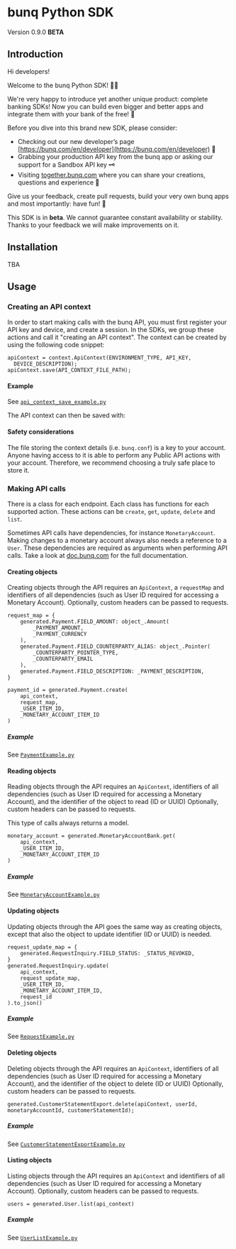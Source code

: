 # bunq Python SDK
Version 0.9.0 **BETA**

## Introduction
Hi developers!

Welcome to the bunq Python SDK! 👨‍💻

We're very happy to introduce yet another unique product: complete banking SDKs! 
Now you can build even bigger and better apps and integrate them with your bank of the free! 🌈

Before you dive into this brand new SDK, please consider:
- Checking out our new developer’s page [https://bunq.com/en/developer](https://bunq.com/en/developer) 🙌  
- Grabbing your production API key from the bunq app or asking our support for a Sandbox API key 🗝
- Visiting [together.bunq.com](https://together.bunq.com) where you can share your creations,
questions and experience 🎤

Give us your feedback, create pull requests, build your very own bunq apps and most importantly:
have fun! 💪

This SDK is in **beta**. We cannot guarantee constant availability or stability. 
Thanks to your feedback we will make improvements on it.

## Installation
TBA

## Usage

### Creating an API context
In order to start making calls with the bunq API, you must first register your API key and device,
and create a session. In the SDKs, we group these actions and call it "creating an API context". The
context can be created by using the following code snippet:

```
apiContext = context.ApiContext(ENVIRONMENT_TYPE, API_KEY,
  DEVICE_DESCRIPTION);
apiContext.save(API_CONTEXT_FILE_PATH);
```

#### Example
See [`api_context_save_example.py`](./examples/api_context_save_example.py)

The API context can then be saved with:

#### Safety considerations
The file storing the context details (i.e. `bunq.conf`) is a key to your account. Anyone having
access to it is able to perform any Public API actions with your account. Therefore, we recommend
choosing a truly safe place to store it.

### Making API calls
There is a class for each endpoint. Each class has functions for each supported action. These
actions can be `create`, `get`, `update`, `delete` and `list`.

Sometimes API calls have dependencies, for instance `MonetaryAccount`. Making changes to a monetary
account always also needs a reference to a `User`. These dependencies are required as arguments when
performing API calls. Take a look at [doc.bunq.com](https://doc.bunq.com) for the full
documentation.

#### Creating objects
Creating objects through the API requires an `ApiContext`, a `requestMap` and identifiers of all
dependencies (such as User ID required for accessing a Monetary Account). Optionally, custom headers
can be passed to requests.


```
request_map = {
    generated.Payment.FIELD_AMOUNT: object_.Amount(
        _PAYMENT_AMOUNT,
        _PAYMENT_CURRENCY
    ),
    generated.Payment.FIELD_COUNTERPARTY_ALIAS: object_.Pointer(
        _COUNTERPARTY_POINTER_TYPE,
        _COUNTERPARTY_EMAIL
    ),
    generated.Payment.FIELD_DESCRIPTION: _PAYMENT_DESCRIPTION,
}

payment_id = generated.Payment.create(
    api_context,
    request_map,
    _USER_ITEM_ID,
    _MONETARY_ACCOUNT_ITEM_ID
)
```

##### Example
See [`PaymentExample.py`](./examples/payment_example.py)

#### Reading objects
Reading objects through the API requires an `ApiContext`, identifiers of all dependencies (such as
User ID required for accessing a Monetary Account), and the identifier of the object to read (ID or
UUID) Optionally, custom headers can be passed to requests.

This type of calls always returns a model.

```
monetary_account = generated.MonetaryAccountBank.get(
    api_context,
    _USER_ITEM_ID,
    _MONETARY_ACCOUNT_ITEM_ID
)
```

##### Example
See [`MonetaryAccountExample.py`](./examples/monetary_account_example.py)

#### Updating objects
Updating objects through the API goes the same way as creating objects, except that also the object to update identifier 
(ID or UUID) is needed.

```
request_update_map = {
    generated.RequestInquiry.FIELD_STATUS: _STATUS_REVOKED,
}
generated.RequestInquiry.update(
    api_context,
    request_update_map,
    _USER_ITEM_ID,
    _MONETARY_ACCOUNT_ITEM_ID,
    request_id
).to_json()
```

##### Example
See [`RequestExample.py`](./examples/request_example.py)

#### Deleting objects
Deleting objects through the API requires an `ApiContext`, identifiers of all dependencies (such as User ID required for
accessing a Monetary Account), and the identifier of the object to delete (ID or UUID) Optionally, custom headers can be
passed to requests.

```
generated.CustomerStatementExport.delete(apiContext, userId, monetaryAccountId, customerStatementId);
```

##### Example
See [`CustomerStatementExportExample.py`](./examples/customer_statement_export_example.py)

#### Listing objects
Listing objects through the API requires an `ApiContext` and identifiers of all dependencies (such as User ID required
for accessing a Monetary Account). Optionally, custom headers can be passed to requests.

```
users = generated.User.list(api_context)
```

##### Example
See [`UserListExample.py`](./examples/user_list_example.py)

